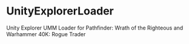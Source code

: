 # UnityExplorerLoader

Unity Explorer UMM Loader for Pathfinder: Wrath of the Righteous and Warhammer 40K: Rogue Trader
